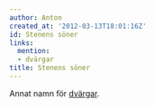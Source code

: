 ```yaml
---
author: Anton
created_at: '2012-03-13T18:01:16Z'
id: Stenens söner
links:
  mention:
  - dvärgar
title: Stenens söner
---
```


Annat namn för [dvärgar].

  [dvärgar]: dvärgar
